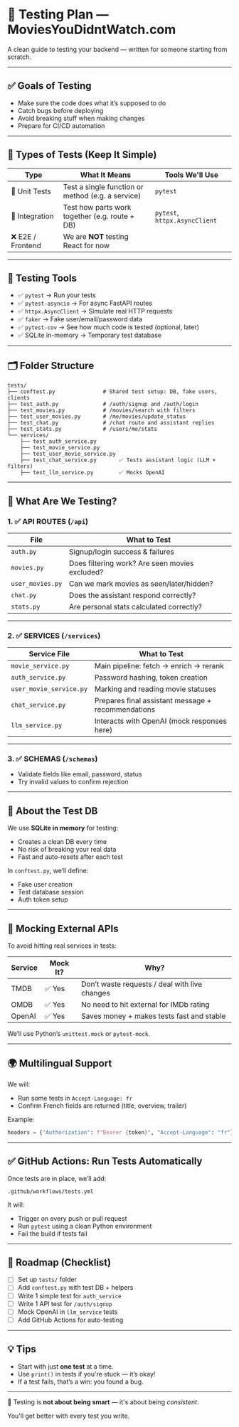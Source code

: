 # 🧪 Testing Plan — MoviesYouDidntWatch.com

A clean guide to testing your backend — written for someone starting from scratch.

---

## ✅ Goals of Testing

- Make sure the code does what it’s supposed to do
- Catch bugs before deploying
- Avoid breaking stuff when making changes
- Prepare for CI/CD automation

---

## 🧪 Types of Tests (Keep It Simple)

| Type           | What It Means                                   | Tools We'll Use          |
|----------------|--------------------------------------------------|---------------------------|
| 🧱 Unit Tests   | Test a single function or method (e.g. a service) | `pytest`                  |
| 🔗 Integration | Test how parts work together (e.g. route + DB)    | `pytest`, `httpx.AsyncClient` |
| ❌ E2E / Frontend | We are **NOT** testing React for now             |                         |

---

## 🔧 Testing Tools

- ✅ `pytest` → Run your tests
- ✅ `pytest-asyncio` → For async FastAPI routes
- ✅ `httpx.AsyncClient` → Simulate real HTTP requests
- ✅ `faker` → Fake user/email/password data
- ✅ `pytest-cov` → See how much code is tested (optional, later)
- ✅ SQLite in-memory → Temporary test database

---

## 🗂️ Folder Structure

```
tests/
├── conftest.py               # Shared test setup: DB, fake users, clients
├── test_auth.py              # /auth/signup and /auth/login
├── test_movies.py            # /movies/search with filters
├── test_user_movies.py       # /me/movies/update_status
├── test_chat.py              # /chat route and assistant replies
├── test_stats.py             # /users/me/stats
└── services/
    ├── test_auth_service.py
    ├── test_movie_service.py
    ├── test_user_movie_service.py
    ├── test_chat_service.py       ✅ Tests assistant logic (LLM + filters)
    ├── test_llm_service.py        ✅ Mocks OpenAI
```

---

## 📌 What Are We Testing?

### 1. ✅ API ROUTES (`/api`)

| File               | What to Test                              |
|--------------------|-------------------------------------------|
| `auth.py`          | Signup/login success & failures           |
| `movies.py`        | Does filtering work? Are seen movies excluded? |
| `user_movies.py`   | Can we mark movies as seen/later/hidden?  |
| `chat.py`          | Does the assistant respond correctly?     |
| `stats.py`         | Are personal stats calculated correctly?  |

---

### 2. ✅ SERVICES (`/services`)

| Service File              | What to Test                                        |
|---------------------------|-----------------------------------------------------|
| `movie_service.py`        | Main pipeline: fetch → enrich → rerank              |
| `auth_service.py`         | Password hashing, token creation                    |
| `user_movie_service.py`   | Marking and reading movie statuses                  |
| `chat_service.py`         | Prepares final assistant message + recommendations  |
| `llm_service.py`          | Interacts with OpenAI (mock responses here)         |

---

### 3. ✅ SCHEMAS (`/schemas`)

- Validate fields like email, password, status
- Try invalid values to confirm rejection

---

## 🧪 About the Test DB

We use **SQLite in memory** for testing:
- Creates a clean DB every time
- No risk of breaking your real data
- Fast and auto-resets after each test

In `conftest.py`, we’ll define:
- Fake user creation
- Test database session
- Auth token setup

---

## 🔌 Mocking External APIs

To avoid hitting real services in tests:

| Service   | Mock It? | Why? |
|-----------|----------|------|
| TMDB      | ✅ Yes    | Don’t waste requests / deal with live changes |
| OMDB      | ✅ Yes    | No need to hit external for IMDb rating       |
| OpenAI    | ✅ Yes    | Saves money + makes tests fast and stable     |

We’ll use Python’s `unittest.mock` or `pytest-mock`.

---

## 🌍 Multilingual Support

We will:
- Run some tests in `Accept-Language: fr`
- Confirm French fields are returned (title, overview, trailer)

Example:

```python
headers = {"Authorization": f"Bearer {token}", "Accept-Language": "fr"}
```

---

## ✅ GitHub Actions: Run Tests Automatically

Once tests are in place, we’ll add:

```
.github/workflows/tests.yml
```

It will:
- Trigger on every push or pull request
- Run `pytest` using a clean Python environment
- Fail the build if tests fail

---

## 🚧 Roadmap (Checklist)

- [ ] Set up `tests/` folder
- [ ] Add `conftest.py` with test DB + helpers
- [ ] Write 1 simple test for `auth_service`
- [ ] Write 1 API test for `/auth/signup`
- [ ] Mock OpenAI in `llm_service` tests
- [ ] Add GitHub Actions for auto-testing

---

## 💡 Tips

- Start with just **one test** at a time.
- Use `print()` in tests if you're stuck — it’s okay!
- If a test fails, that’s a win: you found a bug.

---

👋 Testing is **not about being smart** — it's about being *consistent*.

You'll get better with every test you write.

